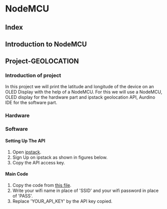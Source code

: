 # NodeMCU
## Index
## Introduction to NodeMCU
## Project-GEOLOCATION
### Introduction of project
In this project we will print the latitude and longitude of the device on an OLED Display with the help of a NodeMCU. For this we will use a NodeMCU, OLED display for the hardware part and ipstack geolocation API, Aurdino IDE for the software part.
### Hardware
### Software
#### Setting Up The API
1. Open [ipstack](https://ipstack.com/).
2. Sign Up on ipstack as shown in figures below.
3. Copy the API access key.
#### Main Code
1. Copy the code from [this file](/geolocation.md).
2. Write your wifi name in place of 'SSID' and your wifi password in place of 'PASS'.
3. Replace 'YOUR_API_KEY' by the API key copied. 
